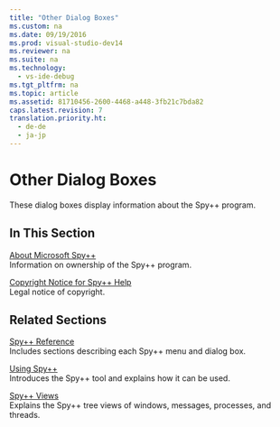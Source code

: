 ```yaml
---
title: "Other Dialog Boxes"
ms.custom: na
ms.date: 09/19/2016
ms.prod: visual-studio-dev14
ms.reviewer: na
ms.suite: na
ms.technology: 
  - vs-ide-debug
ms.tgt_pltfrm: na
ms.topic: article
ms.assetid: 81710456-2600-4468-a448-3fb21c7bda82
caps.latest.revision: 7
translation.priority.ht: 
  - de-de
  - ja-jp
---
```

# Other Dialog Boxes
These dialog boxes display information about the Spy++ program.  
  
## In This Section  
 [About Microsoft Spy++](../vs140/About-Microsoft-Spy--.md)  
 Information on ownership of the Spy++ program.  
  
 [Copyright Notice for Spy++ Help](../vs140/Copyright-Notice-for-Spy---Help.md)  
 Legal notice of copyright.  
  
## Related Sections  
 [Spy++ Reference](../vs140/Spy---Reference.md)  
 Includes sections describing each Spy++ menu and dialog box.  
  
 [Using Spy++](../vs140/Using-Spy--.md)  
 Introduces the Spy++ tool and explains how it can be used.  
  
 [Spy++ Views](../vs140/Spy---Views.md)  
 Explains the Spy++ tree views of windows, messages, processes, and threads.